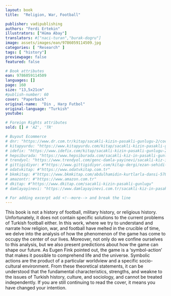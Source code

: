 ```yaml
---
layout: book
title:  "Religion, War, Football"

publisher: vadipublishing
authors: "Ferdi Ertekin"
illustrators: ["Hüma Abay"]
translators: #["naci-turan","burak-dogru"]
image: assets/images/ean/9786059114509.jpg
categories: [ "Research" ]
tags: [ "history"]
previewpage: false
featured: false

# Book attributes
ean: 9786059114509
languages: []
page: 160
size: "13,5x21cm"
#publish-number: 60
cover: "Paperback"
original-name:  "Din , Harp Futbol"
original-language: "Turkish"
youtube:

# Foreign Rights attributes
sold: [] # 'AZ', 'TR'

# Buyout Ecommerce
# dnr: "https://www.dr.com.tr/kitap/sacakli-kizin-pasakli-gunlugu-2/cocuk-ve-genclik/genclik-10-yas/roman-oyku/urunno=0001893059001"
# kitapyurdu: "https://www.kitapyurdu.com/kitap/sacakli-kizin-pasakli-gunlugu-2-/560122.html&filter_name=Sa%C3%A7akl%C4%B1+K%C4%B1z%27%C4%B1n+Pasakl%C4%B1+G%C3%BCnl%C3%BC%C4%9F%C3%BC+2"
# idefix: "https://www.idefix.com/kitap/sacakli-kizin-pasakli-gunlugu-2/cocuk-ve-genclik/genclik-10-yas/roman-oyku/urunno=0001893059001"
# hepsiburada: "https://www.hepsiburada.com/sacakli-kiz-in-pasakli-gunlugu-2-damla-yayinevi-p-HBV000012ER86"
# trendyol: "https://www.trendyol.com/genc-damla-yayinevi/sacakli-kiz-in-pasakli-gunlugu-2-p-54825777"
# gittigidiyor: #"https://www.gittigidiyor.com/kitap-dergi/ezan-sehidi-adnan-menderes_pdp_732728793"
# odatvkitap: #"https://www.odatvkitap.com.tr"
# bkmkitap: #"https://www.bkmkitap.com/abdulhamidin-kurtlarla-dansi-578226"
# amazontr: #"https://www.amazon.com.tr"
# dkitap: #"https://www.dkitap.com/sacakli-kizin-pasakli-gunlugu"
# damlayayinevi: "https://www.damlayayinevi.com.tr/sacakli-kiz-in-pasakli-gunlugu-2-bu-iste-bi-terslik-var"

# For adding excerpt add <!--more--> and break the line
---
```

This book is not a history of football, military
history, or religious history. Unfortunately, it does
not contain specific solutions to the current problems of Turkish football either. In this work, where
we try to understand and narrate how religion, war,
and football have melted in the crucible of time,
we delve into the analysis of how the phenomenon
of the game has come to occupy the center of our
lives. Moreover, not only do we confine ourselves
to this analysis, but we also present predictions
about how the game can shape our future.
As Eugen Fink pointed out, the game is a ‘symbol-action’ that makes it possible to comprehend
life and the universe. Symbolic actions are the
product of a particular worldview and a specific
socio-cultural environment. From these theoretical
statements, it can be understood that the fundamental characteristics, strengths, and weakne to
the issues of Turkish history, culture, and sociology,
and cannot be treated independently.
If you are still continuing to read the cover, it
means you have changed your intention.
<!--more--> 

